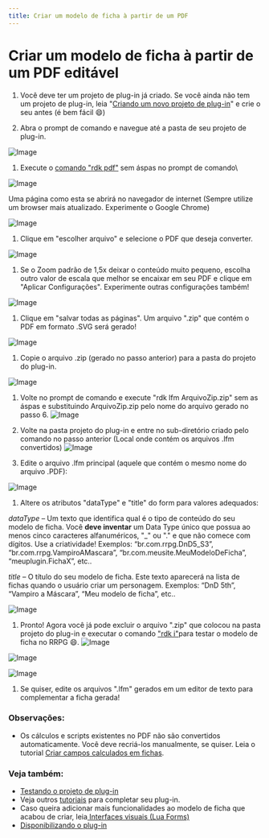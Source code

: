 ```yaml
---
title: Criar um modelo de ficha à partir de um PDF
---
```


# Criar um modelo de ficha à partir de um PDF editável

1. Você deve ter um projeto de plug-in já criado. Se você ainda não tem um projeto de plug-in, leia "[Criando um novo projeto de plug-in](Criandoumnovoprojetodeplugin.md)" e crie o seu antes (é bem fácil :smile:)

1. Abra o prompt de comando e navegue até a pasta de seu projeto de plug-in.

![Image](lib/NewItem40.png)

1. Execute o [comando "rdk pdf"](comandordkpdf.md) sem áspas no prompt de comando\

![Image](lib/NewItem163.png)

Uma página como esta se abrirá no navegador de internet (Sempre utilize um browser mais atualizado. Experimente o Google Chrome)

![Image](lib/NewItem165.png)

1. Clique em "escolher arquivo" e selecione o PDF que deseja converter.

![Image](lib/NewItem166.png)

1. Se o Zoom padrão de 1,5x deixar o conteúdo muito pequeno, escolha outro valor de escala que melhor se encaixar em seu PDF e clique em "Aplicar Configurações". Experimente outras configurações também!

![Image](lib/NewItem167.png)

1. Clique em "salvar todas as páginas". Um arquivo ".zip" que contém o PDF em formato .SVG será gerado!

![Image](lib/NewItem169.png)

1. Copie o arquivo .zip (gerado no passo anterior) para a pasta do projeto do plug-in.

![Image](lib/NewItem170.png)

1. Volte no prompt de comando e execute "rdk lfm ArquivoZip.zip" sem as áspas e substituindo ArquivoZip.zip pelo nome do arquivo gerado no passo 6.
![Image](lib/NewItem171.png)

1. Volte na pasta projeto do plug-in e entre no sub-diretório criado pelo comando no passo anterior (Local onde contém os arquivos .lfm convertidos)
![Image](lib/NewItem172.png)

1. Edite o arquivo .lfm principal (aquele que contém o mesmo nome do arquivo .PDF):

![Image](lib/NewItem173.png)

1. Altere os atributos "dataType" e "title" do form para valores adequados:

*dataType* – Um texto que identifica qual é o tipo de conteúdo do seu modelo de ficha. Você **deve inventar** um Data Type único que possua ao menos cinco caracteres alfanuméricos, "_" ou "." e que não comece com dígitos. Use a criatividade! Exemplos: “br.com.rrpg.DnD5_S3”, “br.com.rrpg.VampiroAMascara”, “br.com.meusite.MeuModeloDeFicha”, “meuplugin.FichaX”, etc..

*title* – O título do seu modelo de ficha. Este texto aparecerá na lista de fichas quando o usuário criar um personagem. Exemplos: “DnD 5th”, “Vampiro a Máscara”, “Meu modelo de ficha”, etc..

![Image](lib/NewItem174.png)

1. Pronto! Agora você já pode excluir o arquivo ".zip" que colocou na pasta projeto do plug-in e executar o comando ["rdk i"](comandordki.md)para testar o modelo de ficha no RRPG :smile:.
  ![Image](lib/NewItem178.png)

![Image](lib/NewItem176.png)

![Image](lib/NewItem177.png)

1. Se quiser, edite os arquivos ".lfm" gerados em um editor de texto para complementar a ficha gerada!

### Observações:

* Os cálculos e scripts existentes no PDF não são convertidos automaticamente. Você deve recriá-los manualmente, se quiser. Leia o tutorial [Criar campos calculados em fichas](Criarcamposcalculadosemfichas.md).

### Veja também:

  * [Testando o projeto de plug-in](Testandooprojetodeplugin.md)
  * Veja outros [tutoriais](Tutoriais.md) para completar seu plug-in.
  * Caso queira adicionar mais funcionalidades ao modelo de ficha que acabou de criar, leia[ Interfaces visuais (Lua Forms)](InterfacesVisuaisLuaForms.md)
  * [Disponibilizando o plug-in](Disponibilizandoumplugin.md)